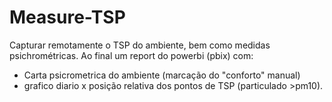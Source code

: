 # Measure-TSP
Capturar remotamente o TSP do ambiente, bem como medidas psichrométricas.
Ao final um report do powerbi (pbix) com:
- Carta psicrometrica do ambiente (marcação do "conforto" manual)
- grafico diario x posição relativa dos pontos de TSP (particulado >pm10).
